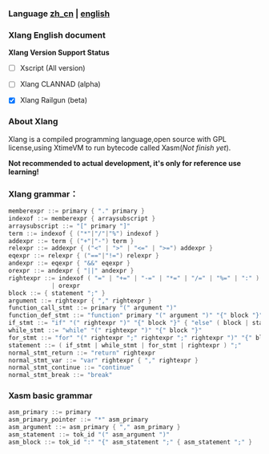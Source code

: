 ### Language [zh_cn](README.md) | [english](README_en-us.md)





### Xlang English document



**Xlang Version Support Status**

- [ ] Xscript (All version)

- [ ] Xlang CLANNAD (alpha)

- [x] Xlang Railgun (beta)



### About Xlang



Xlang is a compiled programming language,open source with GPL license,using XtimeVM to run bytecode called Xasm(*Not finish yet*).

**Not recommended to actual development, it's only for reference use learning!**



### Xlang grammar：



```c
memberexpr ::= primary { "." primary }
indexof ::= memberexpr { arraysubscript }
arraysubscript ::= "[" primary "]"
term ::= indexof { ("*"|"/"|"%") indexof }
addexpr ::= term { ("+"|"-") term }
relexpr ::= addexpr { ("<" | ">" | "<=" | ">=") addexpr }
eqexpr ::= relexpr { ("=="|"!=") relexpr }
andexpr ::= eqexpr { "&&" eqexpr }
orexpr ::= andexpr { "||" andexpr }
rightexpr ::= indexof ( "=" | "+=" | "-=" | "*=" | "/=" | "%=" | ":" ) orexpr
            | orexpr
block ::= { statement ";" }
argument ::= rightexpr { "," rightexpr }
function_call_stmt ::= primary "(" argument ")"
function_def_stmt ::= "function" primary "(" argument ")" "{" block "}"
if_stmt ::= "if" "(" rightexpr ")" "{" block "}" { "else" ( block | statement ) }
while_stmt ::= "while" "(" rightexpr ")" "{" block "}"
for_stmt ::= "for" "(" rightexpr ";" rightexpr ";" rightexpr ")" "{" block "}"
statement ::= ( if_stmt | while_stmt | for_stmt | rightexpr ) ";"
normal_stmt_return ::= "return" rightexpr
normal_stmt_var ::= "var" rightexpr { "," rightexpr }
normal_stmt_continue ::= "continue"
normal_stmt_break ::= "break"
```



### Xasm basic grammar

```c
asm_primary ::= primary
asm_primary_pointer ::= "*" asm_primary
asm_argument ::= asm_primary { "," asm_primary }
asm_statement ::= tok_id "(" asm_argument ")"
asm_block ::= tok_id ":" "{" asm_statement ";" { asm_statement ";" }
```

